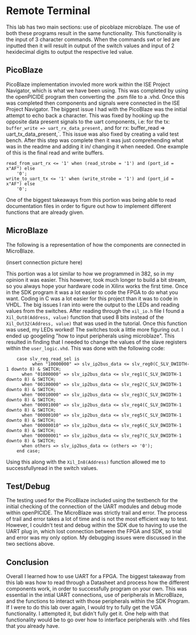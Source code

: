 # Remote Terminal

This lab has two main sections: use of picoblaze microblaze. The use of both these programs result in the same functionality. This functionality is the input of 3 character commands. When the commands swt or led are inputted then it will result in output of the switch values and input of 2 hexidecimal digits to output the respective led value.

## PicoBlaze
PicoBlaze implementation invovled more work within the ISE Project Navigator, which is what we have been using. This was completed by using the openPICIDE program then converting the .psm file to a .vhd. Once this was completed then components and signals were connected in the ISE Project Navigator. The biggest issue I had with the PicoBlaze was the initial attempt to echo back a character. This was fixed by hooking up the opposite data present signals to the uart components, i.e: for the tx: `buffer_write => uart_rx_data_present,` and for rx: buffer_read => uart_tx_data_present,`. This issue was also fixed by creating a valid test bench. After this step was complete then it was just comprehending what was in the readme and adding it in/ changing it when needed. One example of this is the final read and write buffers.

```
read_from_uart_rx <= '1' when (read_strobe = '1') and (port_id = x"AF") else
	'0';
write_to_uart_tx <= '1' when (write_strobe = '1') and (port_id = x"AF") else
	'0';
```

One of the biggest takeaways from this portion was being able to read documentation files in order to figure out how to implement different functions that are already given.

## MicroBlaze

The following is a representation of how the components are connected in MicroBlaze.

(insert connection picture here)

This portion was a lot similar to how we programmed in 382, so in my opinion it was easier. This however, took much longer to build a bit stream, so you always hope your hardware code in Xilinx works the first time. Once in the SDK program it was a lot easier to code the FPGA to do what you want. Coding in C was a lot easier for this project than it was to code in VHDL. The big issues I ran into were the output to the LEDs and reading values from the switches. After reading through the `xil_io.h` file I found a `Xil_Out8(Address, value)` function that used 8 bits instead of the `Xil_Out32(Address, value)` that was used in the tutorial. Once this function was used, my LEDs worked! The switches took a little more figuring out. I ended up googeling "how to input peripherals using microblaze". This resulted in finding that I needed to change the values of the slave registers within the `user_logic.vhd`. This was done with the following code:
```
    case slv_reg_read_sel is
          when "10000000" => slv_ip2bus_data <= slv_reg0(C_SLV_DWIDTH-1 downto 8) & SWITCH;
	  when "01000000" => slv_ip2bus_data <= slv_reg1(C_SLV_DWIDTH-1 downto 8) & SWITCH;
	  when "00100000" => slv_ip2bus_data <= slv_reg2(C_SLV_DWIDTH-1 downto 8) & SWITCH;
	  when "00010000" => slv_ip2bus_data <= slv_reg3(C_SLV_DWIDTH-1 downto 8) & SWITCH;
	  when "00001000" => slv_ip2bus_data <= slv_reg4(C_SLV_DWIDTH-1 downto 8) & SWITCH;
	  when "00000100" => slv_ip2bus_data <= slv_reg5(C_SLV_DWIDTH-1 downto 8) & SWITCH;
	  when "00000010" => slv_ip2bus_data <= slv_reg6(C_SLV_DWIDTH-1 downto 8) & SWITCH;
	  when "00000001" => slv_ip2bus_data <= slv_reg7(C_SLV_DWIDTH-1 downto 8) & SWITCH;
	  when others => slv_ip2bus_data <= (others => '0');
    end case;
```
Using this along with the `Xil_In8(Address)` function allowed me to successfullyread in the switch values.


## Test/Debug

The testing used for the PicoBlaze included using the testbench for the initial checking of the connection of the UART modules and debug mode within openPICIDE. The MicroBlaze was strictly trail and error. The process of trail and error takes a lot of time and is not the most efficient way to test. However, I couldn't test and debug within the SDK due to having to use the UART plug in, which lost connection between the FPGA and SDK, so trial and error was my only option. My debugging issues were discussed in the two sections above.

## Conclusion

Overall I learned how to use UART for a FPGA. The biggest takeaway from this lab was how to read through a Datasheet and process how the different components work, in order to successfully program on your own. This was essential in the intial UART connections, use of peripherals in MicroBlaze, and the functions to interact with those peripherals within the SDK Program. If I were to do this lab over again, I would try to fully get the VGA functionality. I attempted it, but didn't fully get it. One help with that functionality would be to go over how to interface peripherals with .vhd files that you already have.
